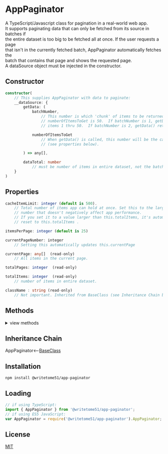 # AppPaginator

A TypeScript/Javascript class for pagination in a real-world web app.   
It supports paginating data that can only be fetched from its source in batches if  
the entire dataset is too big to be fetched all at once.  If the user requests a page  
that isn't in the currently fetched batch, AppPaginator automatically fetches the  
batch that contains that page and shows the requested page.  
A dataSource object must be injected in the constructor.  


## Constructor
```ts
constructor(
    // This supplies AppPaginator with data to paginate:
    __dataSource: {
        getData: (
            batchNumber,
                // This number is which 'chunk' of items to be returned (i.e, say 
                // numberOfItemsToGet is 50.  If batchNumber is 1, getData() returns 
                // items 1 thru 50.  If batchNumber is 2, getData() returns items 51 thru 100).

            numberOfItemsToGet
                // When getData() is called, this number will be the cacheItemLimit 
                // (see properties below).

        ) => any[],

        dataTotal: number
            // must be number of items in entire dataset, not the batch.
    }
)
```

## Properties
```ts
cacheItemLimit: integer (default is 500).
    // Total number of items app can hold at once. Set this to the largest
    // number that doesn't negatively affect app performance.
    // If you set it to a value larger than this.totalItems, it's automatically 
    // reset to this.totalItems .

itemsPerPage: integer (default is 25)

currentPageNumber: integer
    // Setting this automatically updates this.currentPage

currentPage: any[]  (read-only)
    // All items in the current page.

totalPages: integer  (read-only)

totalItems: integer  (read-only)
    // number of items in entire dataset.

className : string (read-only)
    // Not important. Inherited from BaseClass (see Inheritance Chain below).
```

## Methods
<details>
<summary>view methods</summary>

The methods below are not important to know about in order to use this  
class.  They're inherited from [BaseClass](https://github.com/writetome51/typescript-base-class#baseclass) .
```ts
protected   _createGetterAndOrSetterForEach(
                  propertyNames: string[],
                  configuration: IGetterSetterConfiguration
            ) : void
     /*********************
     Use this method when you have a bunch of properties that need getter and/or 
     setter functions that all do the same thing. You pass in an array of string 
     names of those properties, and the method attaches the same getter and/or 
     setter function to each property.
     IGetterSetterConfiguration is this object:
     {
         get_setterFunction?: (
             propertyName: string, index?: number, propertyNames?: string[]
         ) => Function,
             // get_setterFunction takes the property name as first argument and 
             // returns the setter function.  The setter function must take one 
             // parameter and return void.
     
         get_getterFunction?: (
             propertyName: string, index?: number, propertyNames?: string[]
         ) => Function
             // get_getterFunction takes the property name as first argument and 
             // returns the getter function.  The getter function must return something.
     }
     *********************/ 
   
   
protected   _returnThis_after(voidExpression: any) : this
    // voidExpression is executed, then function returns this.
    // Even if voidExpression returns something, the returned data isn't used.

protected   _runMethod_and_returnThis(
    callingObject, 
    method: Function, 
    methodArgs: any[], 
    additionalAction?: Function // takes the result returned by method as an argument.
) : this
```
</details>


## Inheritance Chain

AppPaginator<--[BaseClass](https://github.com/writetome51/typescript-base-class#baseclass)


## Installation

`npm install @writetome51/app-paginator`

## Loading
```ts
// if using TypeScript:
import { AppPaginator } from '@writetome51/app-paginator';
// if using ES5 JavaScript:
var AppPaginator = require('@writetome51/app-paginator').AppPaginator;
```

## License
[MIT](https://choosealicense.com/licenses/mit/)
